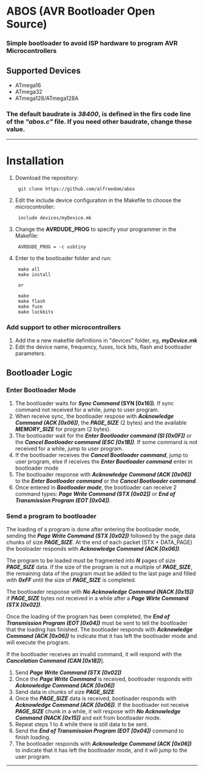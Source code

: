 
# ABOS (AVR Bootloader Open Source)

### Simple bootloader to avoid ISP hardware to program AVR Microcontrollers


## Supported Devices
- ATmega16
- ATmega32
- ATmega128/ATmega128A


### The default baudrate is **_38400_**, is defined in the firs code line of the **_"abos.c"_** file. If you need other baudrate, change these value.
---

# Installation

1. Download the repository:

        git clone https://github.com/alfreedom/abos

2. Edit the include device configuration in the Makefile to choose the microcontroller:
        
        include devices/myDevice.mk

3. Change the **AVRDUDE_PROG** to specify your programmer in the Makefile:

        AVRDUDE_PROG = -c usbtiny

4. Enter to the bootloader folder and run:

        make all
        make install

        or

        make
        make flash
        make fuse
        make lockbits

### Add support to other microcontrollers

1. Add the a new makefile definitions in "devices" folder, eg, **_myDevice.mk_**
2. Edit the device name, frequency, fuses, lock bits, flash and bootloader parameters.

## Bootloader Logic

### Enter Bootloader Mode
1. The bootloader waits for **_Sync Command_ (SYN [0x16])**. If sync command not received for a while, jump to user program.
2. When receive sync, the bootloader respose with **_Acknowledge Command (ACK [0x06])_**, the **_PAGE_SIZE_** (2 bytes) and the available **_MEMORY_SIZE_** for program (2 bytes).
3. The bootloader wait for the **_Enter Bootloader command (SI [0x0F])_** or the **_Cancel Bootloader command (ESC [0x1B])_**. If some command is not received for a while, jump to user program.
4. If the bootloader receives the **_Cancel Bootloader command_**, jump to user program, else if receives the **_Enter Bootloader command_** enter in bootloader mode
5. The bootloader response with **_Acknowledge Command (ACK [0x06])_** to the **_Enter Bootloader command_** or the **_Cancel Bootloader command_**.
6. Once entered in **_Bootloader mode_**, the bootloader can receive 2 command types: **_Page Write Command (STX [0x02])_** or **_End of Transmission Program (EOT [0x04])_**.

### Send a program to bootloader
The loading of a program is done after entering the bootloader mode, sending the **_Page Write Command (STX [0x02])_** followed by the page data chunks of size **_PAGE_SIZE_**. At the end of each packet (STX + DATA_PAGE) the booloader responds with **_Acknowledge Command (ACK [0x06])_**.

The program to be loaded must be fragmented into **_N_** pages of size **_PAGE_SIZE_** data. If the size of the program is not a multiple of **_PAGE_SIZE_**, the remaining data of the program must be added to the last page and filled with **_0xFF_** until the size of **_PAGE_SIZE_** is completed.

The bootloader response with **_No Acknowledge Command (NACK [0x15])_** if **_PAGE_SIZE_** bytes not received in a while after a **_Page Wirte Command (STX [0x02])_**.

Once the loading of the program has been completed, the **_End of Transmission Program (EOT [0x04])_** must be sent to tell the bootloader that the loading has finished. The bootloader responds with **_Acknowledge Command (ACK [0x06])_**  to indicate that it has left the bootloader mode and will execute the program.

If the bootloader receives an invalid command, it will respond with the **_Cancelation Command (CAN [0x18])_**].

1. Send **_Page Write Command (STX [0x02])_**
2. Once the **_Page Write Command_** is received, bootloader responds with **_Acknowledge Command (ACK [0x06])_**
3. Send data in chunks of size **_PAGE_SIZE_**
4. Once the **_PAGE_SIZE_** data is received, bootloader responds with **_Acknowledge Command (ACK [0x06])_**. If the bootloader not receive **_PAGE_SIZE_** chunk in a while, it will respose with **_No Acknowledge Command (NACK [0x15])_** and exit from bootloader mode.
5. Repeat steps 1 to 4 while there is still data to be sent.
6. Send the **_End of Transmission Program (EOT [0x04])_** command to finish loading.
7. The bootloader responds with **_Acknowledge Command (ACK [0x06])_** to indicate that it has left the bootloader mode, and it will jump to the user program.

---